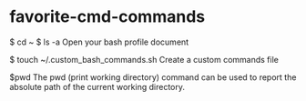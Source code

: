 # favorite-cmd-commands

$ cd ~
$ ls -a
Open your bash profile document


$ touch ~/.custom_bash_commands.sh
Create a custom commands file


$pwd 
The pwd (print working directory) command can be used to report the absolute path of the current working directory.

